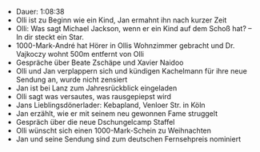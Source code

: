 - Dauer: 1:08:38
- Olli ist zu Beginn wie ein Kind, Jan ermahnt ihn nach kurzer Zeit
- Olli: Was sagt Michael Jackson, wenn er ein Kind auf dem Schoß hat? – In dir steckt ein Star.
- 1000-Mark-André hat Hörer in Ollis Wohnzimmer gebracht und Dr. Vajkoczy wohnt 500m entfernt von Olli
- Gespräche über Beate Zschäpe und Xavier Naidoo
- Olli und Jan verplappern sich und kündigen Kachelmann für ihre neue Sendung an, wurde nicht zensiert
- Jan ist bei Lanz zum Jahresrückblick eingeladen
- Olli sagt was versautes, was rausgepiepst wird
- Jans Lieblingsdönerlader: Kebapland, Venloer Str. in Köln
- Jan erzählt, wie er mit seinem neu gewonnen Fame struggelt
- Gespräch über die neue Dschungelcamp Staffel
- Olli wünscht sich einen 1000-Mark-Schein zu Weihnachten
- Jan und seine Sendung sind zum deutschen Fernsehpreis nominiert
